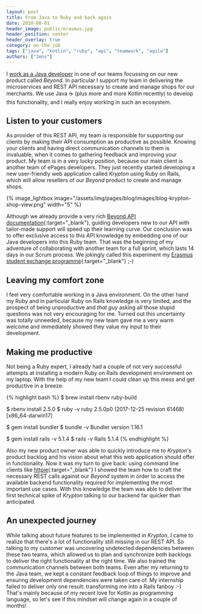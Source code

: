 ```yaml
---
layout: post
title: From Java to Ruby and back again
date: 2018-08-01
header_image: public/erasmus.jpg
header_position: center
header_overlay: true
category: on-the-job
tags: ["java", "kotlin", "ruby", "api", "teamwork", "agile"]
authors: ["Jens"]
---
```


I [work as a Java developer](/blog/on-the-job/working-as-a-java-developer-at-epages/) in one of our teams focussing on our new product called _Beyond_.
In particular I support my team in delivering the microservices and REST API necessary to create and manage shops for our merchants.
We use Java ☕ (plus more and more Kotlin recently) to develop this functionality, and I really enjoy working in such an ecosystem.

## Listen to your customers

As provider of this REST API, my team is responsible for supporting our clients by making their API consumption as productive as possible.
Knowing your clients and having direct communication channels to them is invaluable, when it comes to gathering feedback and improving your product.
My team is in a very lucky position, because our main client is another team of ePages developers.
They just recently started developing a new user-friendly web application called _Krypton_ using Ruby on Rails, which will allow resellers of our _Beyond_ product to create and manage shops.

{% image_lightbox image="/assets/img/pages/blog/images/blog-krypton-shop-view.png" width="5" %}

Although we already provide a very rich [Beyond API documentation](http://docs.beyondshop.cloud/){:target="_blank"}, guiding developers new to our API with tailor-made support will speed up their learning curve.
Our conclusion was to offer exclusive access to this API knowledge by embedding one of our Java developers into this Ruby team.
That was the beginning of my adventure of collaborating with another team for a full sprint, which lasts 14 days in our Scrum process.
We jokingly called this experiment my [Erasmus student exchange programme](https://esn.org/erasmus){:target="_blank"} ;-)

## Leaving my comfort zone

I feel very comfortable working in a Java environment.
On the other hand my Ruby and in particular Ruby on Rails knowledge is very limited, and the prospect of being unproductive and _that guy_ asking all those stupid questions was not very encouraging for me.
Turned out this uncertainty was totally unneeded, because my new team gave me a very warm welcome and immediately showed they value my input to their development.

## Making me productive

Not being a Ruby expert, I already had a couple of not very successful attempts at installing a modern Ruby on Rails development environment on my laptop.
With the help of my new team I could clean up this mess and get productive in a breeze:

{% highlight bash %}
$ brew install rbenv ruby-build

$ rbenv install 2.5.0
$ ruby -v
ruby 2.5.0p0 (2017-12-25 revision 61468) [x86_64-darwin17]

$ gem install bundler
$ bundle -v
Bundler version 1.16.1

$ gem install rails -v 5.1.4
$ rails -v
Rails 5.1.4
{% endhighlight %}

Also my new product owner was able to quickly introduce me to _Krypton_'s product backlog and his vision about what this web application should offer in functionality.
Now it was my turn to give back: using command line clients like [httpie](https://httpie.org/){:target="_blank"} I showed the team how to craft the necessary REST calls against our _Beyond_ system in order to access the available backend functionality required for implementing the most important use cases.
With this knowledge the team was able to deliver the first technical spike of _Krypton_ talking to our backend far quicker than anticipated.

## An unexpected journey

While talking about future features to be implemented in _Krypton_, I came to realize that there's a lot of functionality still missing in our REST API.
So talking to my customer was uncovering undetected dependencies between these two teams, which allowed us to plan and synchronize both backlogs to deliver the right functionality at the right time.
We also trained the communication channels between both teams.
Even after my returning to the Java team, we kept a constant feedback loop of things to improve and ensuring development dependencies were taken care of.
My internship failed to deliver only one result: transforming me into a Rails fanboy :-) That's mainly because of my recent love for Kotlin as programming language, so let's see if this mindset will change again in a couple of months!
